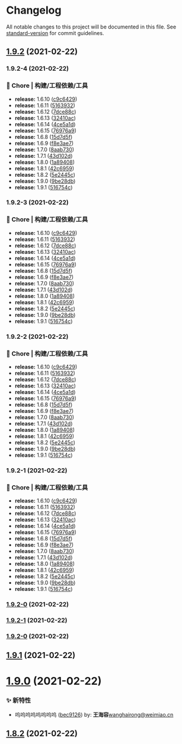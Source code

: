 # Changelog

All notable changes to this project will be documented in this file. See [standard-version](https://github.com/conventional-changelog/standard-version) for commit guidelines.

## [1.9.2](https://github.com/HaiRongHaHA/moonlit-night/compare/v1.9.1...v1.9.2) (2021-02-22)



### 1.9.2-4 (2021-02-22)


### 🚀 Chore | 构建/工程依赖/工具

* **release:** 1.6.10 ([c9c6429](https://github.com/HaiRongHaHA/moonlit-night/commit/c9c6429dd5d4b765b5d2fe2875b26f691ec36144))
* **release:** 1.6.11 ([5163932](https://github.com/HaiRongHaHA/moonlit-night/commit/5163932dc31442abbda435fe3e5ac5e8e3317a77))
* **release:** 1.6.12 ([7dce88c](https://github.com/HaiRongHaHA/moonlit-night/commit/7dce88cff80bf1bdb85c9e8488d7ebd99464eb9f))
* **release:** 1.6.13 ([32410ac](https://github.com/HaiRongHaHA/moonlit-night/commit/32410ace481e8e27f59f97a135b330014e27a8fb))
* **release:** 1.6.14 ([4ce5a1d](https://github.com/HaiRongHaHA/moonlit-night/commit/4ce5a1db8636dcd174fc84825caca3363ab01468))
* **release:** 1.6.15 ([76976a9](https://github.com/HaiRongHaHA/moonlit-night/commit/76976a9b177d75183089e56c9509608c0ab094b3))
* **release:** 1.6.8 ([15d7d5f](https://github.com/HaiRongHaHA/moonlit-night/commit/15d7d5f26ab79494ba49137693b3dbbd5c02e6ff))
* **release:** 1.6.9 ([f8e3ae7](https://github.com/HaiRongHaHA/moonlit-night/commit/f8e3ae75aefd55882fa3d396188f5a5eee96c538))
* **release:** 1.7.0 ([8aab730](https://github.com/HaiRongHaHA/moonlit-night/commit/8aab73002adb0f6f771b64cb69b9a7ee4c0335c3))
* **release:** 1.7.1 ([43d102d](https://github.com/HaiRongHaHA/moonlit-night/commit/43d102dfc24458507f1936fc09273d8c6de95805))
* **release:** 1.8.0 ([1a89408](https://github.com/HaiRongHaHA/moonlit-night/commit/1a894084a25649872be769af921240389d2fc821))
* **release:** 1.8.1 ([42c6959](https://github.com/HaiRongHaHA/moonlit-night/commit/42c6959822335a51add79c8d5117d8d66db8b18b))
* **release:** 1.8.2 ([5e2445c](https://github.com/HaiRongHaHA/moonlit-night/commit/5e2445cbf39e4452e12b1fdd8ae6a1792decf28b))
* **release:** 1.9.0 ([9be28db](https://github.com/HaiRongHaHA/moonlit-night/commit/9be28dbf17ac1c71ca6c27bee39d136a1962cc39))
* **release:** 1.9.1 ([516754c](https://github.com/HaiRongHaHA/moonlit-night/commit/516754cd8750c596f13944b630b23245433adf2d))

### 1.9.2-3 (2021-02-22)


### 🚀 Chore | 构建/工程依赖/工具

* **release:** 1.6.10 ([c9c6429](https://github.com/HaiRongHaHA/moonlit-night/commit/c9c6429dd5d4b765b5d2fe2875b26f691ec36144))
* **release:** 1.6.11 ([5163932](https://github.com/HaiRongHaHA/moonlit-night/commit/5163932dc31442abbda435fe3e5ac5e8e3317a77))
* **release:** 1.6.12 ([7dce88c](https://github.com/HaiRongHaHA/moonlit-night/commit/7dce88cff80bf1bdb85c9e8488d7ebd99464eb9f))
* **release:** 1.6.13 ([32410ac](https://github.com/HaiRongHaHA/moonlit-night/commit/32410ace481e8e27f59f97a135b330014e27a8fb))
* **release:** 1.6.14 ([4ce5a1d](https://github.com/HaiRongHaHA/moonlit-night/commit/4ce5a1db8636dcd174fc84825caca3363ab01468))
* **release:** 1.6.15 ([76976a9](https://github.com/HaiRongHaHA/moonlit-night/commit/76976a9b177d75183089e56c9509608c0ab094b3))
* **release:** 1.6.8 ([15d7d5f](https://github.com/HaiRongHaHA/moonlit-night/commit/15d7d5f26ab79494ba49137693b3dbbd5c02e6ff))
* **release:** 1.6.9 ([f8e3ae7](https://github.com/HaiRongHaHA/moonlit-night/commit/f8e3ae75aefd55882fa3d396188f5a5eee96c538))
* **release:** 1.7.0 ([8aab730](https://github.com/HaiRongHaHA/moonlit-night/commit/8aab73002adb0f6f771b64cb69b9a7ee4c0335c3))
* **release:** 1.7.1 ([43d102d](https://github.com/HaiRongHaHA/moonlit-night/commit/43d102dfc24458507f1936fc09273d8c6de95805))
* **release:** 1.8.0 ([1a89408](https://github.com/HaiRongHaHA/moonlit-night/commit/1a894084a25649872be769af921240389d2fc821))
* **release:** 1.8.1 ([42c6959](https://github.com/HaiRongHaHA/moonlit-night/commit/42c6959822335a51add79c8d5117d8d66db8b18b))
* **release:** 1.8.2 ([5e2445c](https://github.com/HaiRongHaHA/moonlit-night/commit/5e2445cbf39e4452e12b1fdd8ae6a1792decf28b))
* **release:** 1.9.0 ([9be28db](https://github.com/HaiRongHaHA/moonlit-night/commit/9be28dbf17ac1c71ca6c27bee39d136a1962cc39))
* **release:** 1.9.1 ([516754c](https://github.com/HaiRongHaHA/moonlit-night/commit/516754cd8750c596f13944b630b23245433adf2d))

### 1.9.2-2 (2021-02-22)


### 🚀 Chore | 构建/工程依赖/工具

* **release:** 1.6.10 ([c9c6429](https://github.com/HaiRongHaHA/moonlit-night/commit/c9c6429dd5d4b765b5d2fe2875b26f691ec36144))
* **release:** 1.6.11 ([5163932](https://github.com/HaiRongHaHA/moonlit-night/commit/5163932dc31442abbda435fe3e5ac5e8e3317a77))
* **release:** 1.6.12 ([7dce88c](https://github.com/HaiRongHaHA/moonlit-night/commit/7dce88cff80bf1bdb85c9e8488d7ebd99464eb9f))
* **release:** 1.6.13 ([32410ac](https://github.com/HaiRongHaHA/moonlit-night/commit/32410ace481e8e27f59f97a135b330014e27a8fb))
* **release:** 1.6.14 ([4ce5a1d](https://github.com/HaiRongHaHA/moonlit-night/commit/4ce5a1db8636dcd174fc84825caca3363ab01468))
* **release:** 1.6.15 ([76976a9](https://github.com/HaiRongHaHA/moonlit-night/commit/76976a9b177d75183089e56c9509608c0ab094b3))
* **release:** 1.6.8 ([15d7d5f](https://github.com/HaiRongHaHA/moonlit-night/commit/15d7d5f26ab79494ba49137693b3dbbd5c02e6ff))
* **release:** 1.6.9 ([f8e3ae7](https://github.com/HaiRongHaHA/moonlit-night/commit/f8e3ae75aefd55882fa3d396188f5a5eee96c538))
* **release:** 1.7.0 ([8aab730](https://github.com/HaiRongHaHA/moonlit-night/commit/8aab73002adb0f6f771b64cb69b9a7ee4c0335c3))
* **release:** 1.7.1 ([43d102d](https://github.com/HaiRongHaHA/moonlit-night/commit/43d102dfc24458507f1936fc09273d8c6de95805))
* **release:** 1.8.0 ([1a89408](https://github.com/HaiRongHaHA/moonlit-night/commit/1a894084a25649872be769af921240389d2fc821))
* **release:** 1.8.1 ([42c6959](https://github.com/HaiRongHaHA/moonlit-night/commit/42c6959822335a51add79c8d5117d8d66db8b18b))
* **release:** 1.8.2 ([5e2445c](https://github.com/HaiRongHaHA/moonlit-night/commit/5e2445cbf39e4452e12b1fdd8ae6a1792decf28b))
* **release:** 1.9.0 ([9be28db](https://github.com/HaiRongHaHA/moonlit-night/commit/9be28dbf17ac1c71ca6c27bee39d136a1962cc39))
* **release:** 1.9.1 ([516754c](https://github.com/HaiRongHaHA/moonlit-night/commit/516754cd8750c596f13944b630b23245433adf2d))

### 1.9.2-1 (2021-02-22)


### 🚀 Chore | 构建/工程依赖/工具

* **release:** 1.6.10 ([c9c6429](https://github.com/HaiRongHaHA/moonlit-night/commit/c9c6429dd5d4b765b5d2fe2875b26f691ec36144))
* **release:** 1.6.11 ([5163932](https://github.com/HaiRongHaHA/moonlit-night/commit/5163932dc31442abbda435fe3e5ac5e8e3317a77))
* **release:** 1.6.12 ([7dce88c](https://github.com/HaiRongHaHA/moonlit-night/commit/7dce88cff80bf1bdb85c9e8488d7ebd99464eb9f))
* **release:** 1.6.13 ([32410ac](https://github.com/HaiRongHaHA/moonlit-night/commit/32410ace481e8e27f59f97a135b330014e27a8fb))
* **release:** 1.6.14 ([4ce5a1d](https://github.com/HaiRongHaHA/moonlit-night/commit/4ce5a1db8636dcd174fc84825caca3363ab01468))
* **release:** 1.6.15 ([76976a9](https://github.com/HaiRongHaHA/moonlit-night/commit/76976a9b177d75183089e56c9509608c0ab094b3))
* **release:** 1.6.8 ([15d7d5f](https://github.com/HaiRongHaHA/moonlit-night/commit/15d7d5f26ab79494ba49137693b3dbbd5c02e6ff))
* **release:** 1.6.9 ([f8e3ae7](https://github.com/HaiRongHaHA/moonlit-night/commit/f8e3ae75aefd55882fa3d396188f5a5eee96c538))
* **release:** 1.7.0 ([8aab730](https://github.com/HaiRongHaHA/moonlit-night/commit/8aab73002adb0f6f771b64cb69b9a7ee4c0335c3))
* **release:** 1.7.1 ([43d102d](https://github.com/HaiRongHaHA/moonlit-night/commit/43d102dfc24458507f1936fc09273d8c6de95805))
* **release:** 1.8.0 ([1a89408](https://github.com/HaiRongHaHA/moonlit-night/commit/1a894084a25649872be769af921240389d2fc821))
* **release:** 1.8.1 ([42c6959](https://github.com/HaiRongHaHA/moonlit-night/commit/42c6959822335a51add79c8d5117d8d66db8b18b))
* **release:** 1.8.2 ([5e2445c](https://github.com/HaiRongHaHA/moonlit-night/commit/5e2445cbf39e4452e12b1fdd8ae6a1792decf28b))
* **release:** 1.9.0 ([9be28db](https://github.com/HaiRongHaHA/moonlit-night/commit/9be28dbf17ac1c71ca6c27bee39d136a1962cc39))
* **release:** 1.9.1 ([516754c](https://github.com/HaiRongHaHA/moonlit-night/commit/516754cd8750c596f13944b630b23245433adf2d))

### [1.9.2-0](https://github.com/HaiRongHaHA/moonlit-night/compare/v1.9.1...v1.9.2-0) (2021-02-22)

### [1.9.2-1](https://github.com/HaiRongHaHA/moonlit-night/compare/v1.9.1...v1.9.2-1) (2021-02-22)

### [1.9.2-0](https://github.com/HaiRongHaHA/moonlit-night/compare/v1.9.1...v1.9.2-0) (2021-02-22)

## [1.9.1](https://github.com/HaiRongHaHA/moonlit-night/compare/v1.9.0...v1.9.1) (2021-02-22)



# [1.9.0](https://github.com/HaiRongHaHA/moonlit-night/compare/v1.8.2...v1.9.0) (2021-02-22)


### ✨ 新特性

* 呜呜呜呜呜呜呜呜 ([bec9126](https://github.com/HaiRongHaHA/moonlit-night/commit/bec9126)) by: **王海容**<wanghairong@weimiao.cn>



## [1.8.2](https://github.com/HaiRongHaHA/moonlit-night/compare/v1.8.1...v1.8.2) (2021-02-22)

